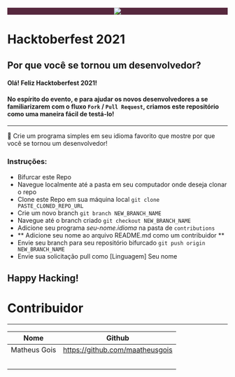 <p align="center" style="background-color: #57283e;"><img src="https://github.com/CodeMacrocosm/Devathon/blob/main/images/hacktoberfest21.svg"></p>

# Hacktoberfest 2021

## Por que você se tornou um desenvolvedor?

#### Olá! Feliz Hacktoberfest 2021!

#### No espírito do evento, e para ajudar os novos desenvolvedores a se familiarizarem com o fluxo `Fork` / `Pull Request`, criamos este repositório como uma maneira fácil de testá-lo!

---

🎉 Crie um programa simples em seu idioma favorito que mostre por que você se tornou um desenvolvedor!

### Instruções:

- Bifurcar este Repo
- Navegue localmente até a pasta em seu computador onde deseja clonar o repo
- Clone este Repo em sua máquina local `git clone PASTE_CLONED_REPO_URL`
- Crie um novo branch `git branch NEW_BRANCH_NAME`
- Navegue até o branch criado `git checkout NEW_BRANCH_NAME`
- Adicione seu programa _seu-nome.idioma_ na pasta de `contributions`
- ** Adicione seu nome ao arquivo README.md como um contribuidor **
- Envie seu branch para seu repositório bifurcado `git push origin NEW_BRANCH_NAME`
- Envie sua solicitação pull como [Linguagem] Seu nome

## Happy Hacking!

# Contribuidor

---

| Nome         | Github                          |
| ------------ | ------------------------------- |
| Matheus Gois | https://github.com/maatheusgois |
|              |                                 |
|              |                                 |
|              |                                 |
|              |                                 |
|              |                                 |
